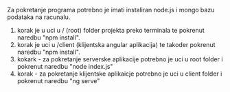 Za pokretanje programa potrebno je imati instaliran node.js i mongo bazu podataka na racunalu.
1. korak je u uci u / (root) folder projekta preko terminala te pokrenut naredbu "npm install".
2. korak je uci u /client (klijentska angular aplikacija) te takoder pokrenut naredbu "npm install".
3. kokark - za pokretanje serverske aplikacije potrebno je uci u root folder i pokrenut naredbu "node index.js"
4. korak - za pokretanje klijentske aplikaicje potrebno je uci u client folder i pokrenut naredbu "ng serve"